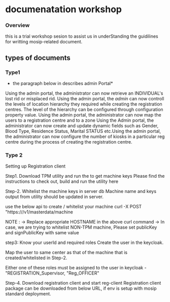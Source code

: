 # documenatation workshop 

### Overview
this is a trial workshop sesion to assist us in underStanding the guidilines for writting mosip-related document.

## types of documents

### Type1

* the paragraph below in describes admin Portal*

Using the admin portal, the administrator can now retrieve an INDIVIDUAL's lost rid or misplaced rid. Using the admin portal, the *admin* can now controll the levels of location hierarchy they required while creating the registration centres. The level of the hierarchy can be configured through configuration property value.
Using the admin portal, the administrator can now map the users to a registration centre and to a zone
Using the Admin portal, the administrator can now create and update dynamic fields such as Gender, Blood Type, Residence Status, Marital STATUS etc.Using the admin portal, the administrator can now configure the number of kiosks in a particular reg centre during the process of creating the registration centre.

### Type 2 

Setting up Registration client

Step1. Download TPM utility and run the to get machine keys
Please find the instructions to check out, build and run the utility here

Step-2. Whitelist the machine keys in server db
Machine name and keys output from utility should be updated in server.

use the below api to create / whitelist your machine
curl -X POST "https://<HOSTNAME>/v1/masterdata/machine

NOTE : 
-> Replace appropriate HOSTNAME in the above curl command
-> In case, we are trying to whitelist NON-TPM machine, Please set publicKey and signPublicKey with same value 

step3: Know your userId and required roles
  Create the user in the keycloak.

Map the user to same center as that of the machine that is created/whitelisted in Step-2.

Either one of these roles must be assigned to the user in keycloak - "REGISTRATION_Supervisor, "Reg_OFFICER"
  
Step-4. Download registration client and start reg-client
Registration client package can be downloaded from below URL, if env is setup with mosip standard deployment.
  
